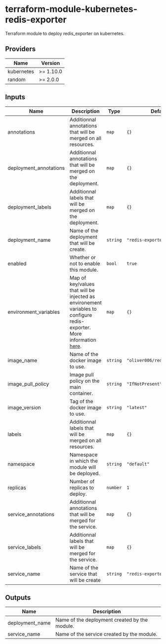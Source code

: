 # terraform-module-kubernetes-redis-exporter

Terraform module to deploy redis_exporter on kubernetes.

<!-- BEGINNING OF PRE-COMMIT-TERRAFORM DOCS HOOK -->
## Providers

| Name | Version |
|------|---------|
| kubernetes | >= 1.10.0 |
| random | >= 2.0.0 |

## Inputs

| Name | Description | Type | Default | Required |
|------|-------------|------|---------|:-----:|
| annotations | Additionnal annotations that will be merged on all resources. | `map` | `{}` | no |
| deployment\_annotations | Additionnal annotations that will be merged on the deployment. | `map` | `{}` | no |
| deployment\_labels | Additionnal labels that will be merged on the deployment. | `map` | `{}` | no |
| deployment\_name | Name of the deployment that will be create. | `string` | `"redis-exporter"` | no |
| enabled | Whether or not to enable this module. | `bool` | `true` | no |
| environment\_variables | Map of key/values that will be injected as environement variables to configure redis-exporter. More information [here](https://github.com/oliver006/redis_exporter). | `map` | `{}` | no |
| image\_name | Name of the docker image to use. | `string` | `"oliver006/redis_exporter"` | no |
| image\_pull\_policy | Image pull policy on the main container. | `string` | `"IfNotPresent"` | no |
| image\_version | Tag of the docker image to use. | `string` | `"latest"` | no |
| labels | Additionnal labels that will be merged on all resources. | `map` | `{}` | no |
| namespace | Namespace in which the module will be deployed. | `string` | `"default"` | no |
| replicas | Number of replicas to deploy. | `number` | `1` | no |
| service\_annotations | Additionnal annotations that will be merged for the service. | `map` | `{}` | no |
| service\_labels | Additionnal labels that will be merged for the service. | `map` | `{}` | no |
| service\_name | Name of the service that will be create | `string` | `"redis-exporter"` | no |

## Outputs

| Name | Description |
|------|-------------|
| deployment\_name | Name of the deployment created by the module. |
| service\_name | Name of the service created by the module. |

<!-- END OF PRE-COMMIT-TERRAFORM DOCS HOOK -->
